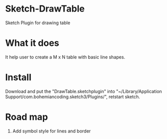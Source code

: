 # Sketch-DrawTable
Sketch Plugin for drawing table

# What it does
 
 It help user to create a M x N table with basic line shapes.
 
# Install

Download and put the "DrawTable.sketchplugin" into "~/Library/Application Support/com.bohemiancoding.sketch3/Plugins/", retstart sketch.

# Road map

1. Add symbol style for lines and border

